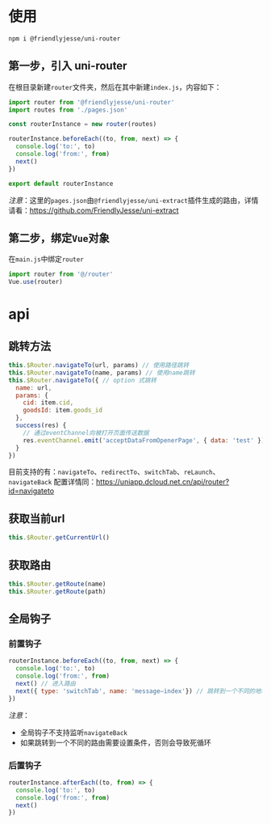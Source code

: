 # 使用

```bash
npm i @friendlyjesse/uni-router
```

## 第一步，引入 uni-router
在根目录新建`router`文件夹，然后在其中新建`index.js`，内容如下：

```javascript
import router from '@friendlyjesse/uni-router'
import routes from './pages.json'

const routerInstance = new router(routes)

routerInstance.beforeEach((to, from, next) => {
  console.log('to:', to)
  console.log('from:', from)
  next()
})

export default routerInstance
```

*注意*：这里的`pages.json`由`@friendlyjesse/uni-extract`插件生成的路由，详情请看：https://github.com/FriendlyJesse/uni-extract

## 第二步，绑定`Vue`对象
在`main.js`中绑定`router`

```javascript
import router from '@/router'
Vue.use(router)
```

# api

## 跳转方法

```javascript
this.$Router.navigateTo(url, params) // 使用路径跳转
this.$Router.navigateTo(name, params) // 使用name跳转
this.$Router.navigateTo({ // option 式跳转
  name: url,
  params: {
    cid: item.cid,
    goodsId: item.goods_id
  },
  success(res) {
    // 通过eventChannel向被打开页面传送数据
    res.eventChannel.emit('acceptDataFromOpenerPage', { data: 'test' })
  }
})
```
目前支持的有：`navigateTo`、`redirectTo`、`switchTab`、`reLaunch`、`navigateBack`
配置详情同：https://uniapp.dcloud.net.cn/api/router?id=navigateto

## 获取当前url
```javascript
this.$Router.getCurrentUrl()
```

## 获取路由
```javascript
this.$Router.getRoute(name)
this.$Router.getRoute(path)
```

## 全局钩子

### 前置钩子
```javascript
routerInstance.beforeEach((to, from, next) => {
  console.log('to:', to)
  console.log('from:', from)
  next() // 进入路由
  next({ type: 'switchTab', name: 'message—index'}) // 跳转到一个不同的地址
})
```
*注意*：
* 全局钩子不支持监听`navigateBack`
* 如果跳转到一个不同的路由需要设置条件，否则会导致死循环

### 后置钩子
```javascript
routerInstance.afterEach((to, from) => {
  console.log('to:', to)
  console.log('from:', from)
  next()
})
```